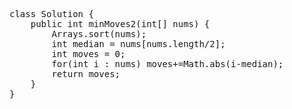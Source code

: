 <pre>
class Solution {
    public int minMoves2(int[] nums) {
        Arrays.sort(nums);
        int median = nums[nums.length/2];
        int moves = 0;
        for(int i : nums) moves+=Math.abs(i-median);
        return moves;
    }
}
</pre>
